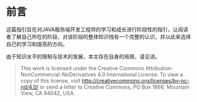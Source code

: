 # 前言

这篇指引旨在对JAVA服务端开发工程师的学习和成长进行阶段性的指引，让阅读者了解自己所在的阶段，对该阶段的整体知识栈有一个完整的认识，并以此来选择自己的学习和提高的方向。

由于知识水平的限制与技术的发展，本文存在自身的局限，请见谅。



> This work is licensed under the Creative Commons Attribution-NonCommercial-NoDerivatives 4.0 International License. To view a copy of this license, visit http://creativecommons.org/licenses/by-nc-nd/4.0/ or send a letter to Creative Commons, PO Box 1866, Mountain View, CA 94042, USA.


